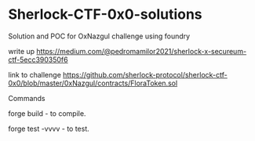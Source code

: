# Sherlock-CTF-0x0-solutions
Solution and POC for OxNazgul challenge using foundry

write up https://medium.com/@pedromamilor2021/sherlock-x-secureum-ctf-5ecc390350f6

link to challenge https://github.com/sherlock-protocol/sherlock-ctf-0x0/blob/master/0xNazgul/contracts/FloraToken.sol

Commands

forge build - to compile.


forge test -vvvv - to test.

